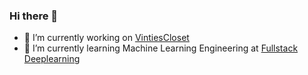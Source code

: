 ### Hi there 👋

- 🔭 I’m currently working on [VintiesCloset](https://vinties-closet.com/)
- 🌱 I’m currently learning Machine Learning Engineering at [Fullstack Deeplearning](https://fullstackdeeplearning.com/)
